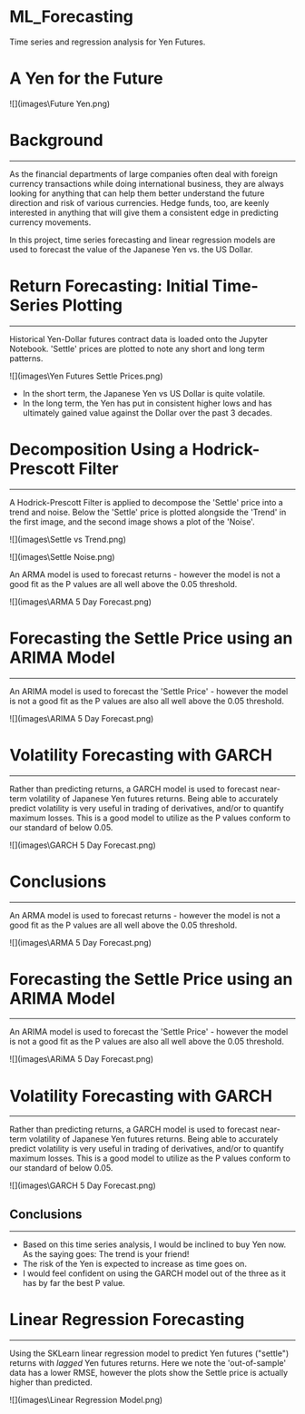 # ML_Forecasting
Time series and regression analysis for Yen Futures.

# A Yen for the Future

![](images\Future Yen.png)



# Background

____

As the financial departments of large companies often deal with foreign currency transactions while doing international business, they are always looking for anything that can help them better understand the future direction and risk of various currencies. Hedge funds, too, are keenly interested in anything that will give them a consistent edge in predicting currency movements.

In this project, time series forecasting and linear regression models are used to forecast the value of the Japanese Yen vs. the US Dollar.

# Return Forecasting: Initial Time-Series Plotting

____

Historical Yen-Dollar futures contract data is loaded onto the Jupyter Notebook. 'Settle' prices are plotted to note any short and long term patterns.

![](images\Yen Futures Settle Prices.png)

- In the short term, the Japanese Yen vs US Dollar is quite volatile. 
- In the long term, the Yen has put in consistent higher lows and has ultimately gained value against the Dollar over the past 3 decades.

# Decomposition Using a Hodrick-Prescott Filter

____

A Hodrick-Prescott Filter is applied to decompose the 'Settle' price into a trend and noise. Below the 'Settle' price is plotted alongside the 'Trend' in the first image, and the second image shows a plot of the 'Noise'.


![](images\Settle vs Trend.png)

![](images\Settle Noise.png)






An ARMA model is used to forecast returns - however the model is not a good fit as the P values are all well above the 0.05 threshold.

![](images\ARMA 5 Day Forecast.png)

# Forecasting the Settle Price using an ARIMA Model

____

An ARIMA model is used to forecast the 'Settle Price' - however the model is not a good fit as the P values are also all well above the 0.05 threshold.

![](images\ARIMA 5 Day Forecast.png)

# Volatility Forecasting with GARCH

____

Rather than predicting returns, a GARCH model is used to forecast near-term volatility of Japanese Yen futures returns. Being able to accurately predict volatility is very useful in trading of derivatives, and/or to quantify maximum losses. This is a good model to utilize as the P values conform to our standard of below 0.05.

![](images\GARCH 5 Day Forecast.png)

# Conclusions

___

An ARMA model is used to forecast returns - however the model is not a good fit as the P values are all well above the 0.05 threshold.

![](images\ARMA 5 Day Forecast.png)

# Forecasting the Settle Price using an ARIMA Model

___

An ARIMA model is used to forecast the 'Settle Price' - however the model is not a good fit as the P values are also all well above the 0.05 threshold.

![](images\ARiMA 5 Day Forecast.png)

# Volatility Forecasting with GARCH

___

Rather than predicting returns, a GARCH model is used to forecast near-term volatility of Japanese Yen futures returns. Being able to accurately predict volatility is very useful in trading of derivatives, and/or to quantify maximum losses. This is a good model to utilize as the P values conform to our standard of below 0.05.

![](images\GARCH 5 Day Forecast.png)



## Conclusions

____

- Based on this time series analysis, I would be inclined to buy Yen now. As the saying goes: The trend is your friend!
- The risk of the Yen is expected to increase as time goes on.
- I would feel confident on using the GARCH model out of the three as it has by far the best P value.

# Linear Regression Forecasting

_____

Using the SKLearn linear regression model to predict Yen futures ("settle") returns with *lagged* Yen futures returns. Here we note the 'out-of-sample' data has a lower RMSE, however the plots show the Settle price is actually higher than predicted.

![](images\Linear Regression Model.png)

